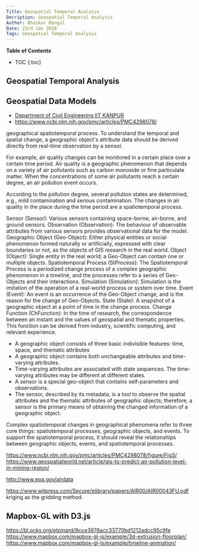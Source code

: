 ```yaml
---
Title: Geospatial Temporal Analysis
Decription: Geospatial Temporal Analysis
Author: Bhaskar Mangal
Date: 23rd Jan 2018
Tags: Geospatial Temporal Analysis
---
```


**Table of Contents**
* TOC
{:toc}


## Geospatial Temporal Analysis

## Geospatial Data Models

- [Department of Civil Engineering IIT KANPUR](http://gi.iitk.ac.in/gi/ph-d-thesis/)
- https://www.ncbi.nlm.nih.gov/pmc/articles/PMC4298078/

geographical spatiotemporal process.
To understand the temporal and spatial change, a geographic object's attribute data should be derived directly from real-time observation by a sensor.

For example, air quality changes can be monitored in a certain place over a certain time period. Air quality is a geographic phenomenon that depends on a variety of air pollutants such as carbon monoxide or fine particulate matter. When the concentrations of some air pollutants reach a certain degree, an air pollution event occurs. 

According to the pollution degree, several pollution states are determined, e.g., mild contamination and serious contamination. The changes in air quality in the place during the time period are a spatiotemporal process. 


Sensor (Sensor): Various sensors containing space-borne, air-borne, and ground sensors.
Observation (Observation): The behaviour of observable attributes from various sensors provides observational data for the model.
Geographic Object (Geo-Object): Either physical entities or social phenomenon formed naturally or artificially, expressed with clear boundaries or not, as the objects of GIS research in the real world.
Object (Object): Single entity in the real world; a Geo-Object can contain one or multiple objects.
Spatiotemporal Process (StProcess): The Spatiotemporal Process is a periodized change process of a complex geographic phenomenon in a timeline, and the processes refer to a series of Geo-Objects and their interactions.
Simulation (Simulation): Simulation is the imitation of the operation of a real-world process or system over time.
Event (Event): An event is an occurrence of the Geo-Object change, and is the reason for the change of Geo-Objects.
State (State): A snapshot of a geographic object at a point of time in the change process.
Change Function (ChFunction): In the time of research, the correspondence between an instant and the values of geospatial and thematic properties. This function can be derived from industry, scientific computing, and relevant experience.


- A geographic object consists of three basic indivisible features: time, space, and thematic attributes
- A geographic object contains both unchangeable attributes and time-varying attributes.
- Time-varying attributes are associated with state sequences. The time-varying attributes may be different at different states.
- A sensor is a special geo-object that contains self-parameters and observations.
- The sensor, described by its metadata, is a tool to observe the spatial attributes and the thematic attributes of geographic objects; therefore, a sensor is the primary means of obtaining the changed information of a geographic object. 

Complex spatiotemporal changes in geographical phenomena refer to three core things: spatiotemporal processes, geographic objects, and events.
To support the spatiotemporal process, it should reveal the relationships between geographic objects, events, and spatiotemporal processes. 

https://www.ncbi.nlm.nih.gov/pmc/articles/PMC4298078/figure/Fig3/
https://www.geospatialworld.net/article/gis-to-predict-air-pollution-level-in-mining-region/

 http://www.epa.gov/airdata

https://www.witpress.com/Secure/elibrary/papers/AIR00/AIR00043FU.pdf
 kriging as the gridding method. 


 ## Mapbox-GL with D3.js
 https://bl.ocks.org/etpinard/9cce3976acc33770bd1212adcc95c9fe
 https://www.mapbox.com/mapbox-gl-js/example/3d-extrusion-floorplan/
 https://www.mapbox.com/mapbox-gl-js/example/timeline-animation/